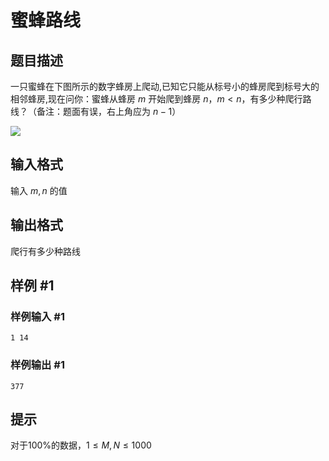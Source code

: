 # 蜜蜂路线

## 题目描述

一只蜜蜂在下图所示的数字蜂房上爬动,已知它只能从标号小的蜂房爬到标号大的相邻蜂房,现在问你：蜜蜂从蜂房 $m$ 开始爬到蜂房 $n$，$m<n$，有多少种爬行路线？（备注：题面有误，右上角应为 $n-1$）

![](https://cdn.luogu.com.cn/upload/pic/1575.png)


## 输入格式

输入 $m,n$ 的值


## 输出格式

爬行有多少种路线


## 样例 #1

### 样例输入 #1
```
1 14
```

### 样例输出 #1

```
377
```

## 提示

对于100%的数据，$1 \le M,N\le 1000$

